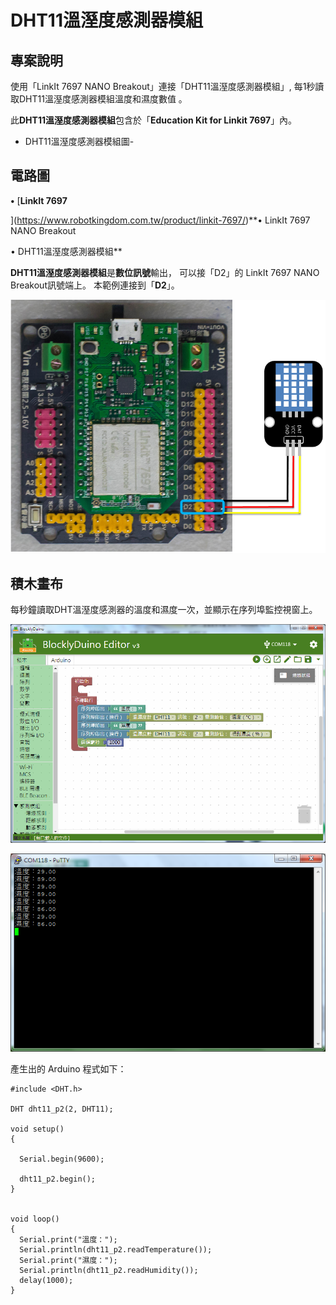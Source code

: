# DHT11溫溼度感測器模組

## 專案說明

使用「LinkIt 7697 NANO Breakout」連接「DHT11溫溼度感測器模組」, 每1秒讀取DHT11溫溼度感測器模組溫度和濕度數值 。
  
此**DHT11溫溼度感測器模組**包含於「**Education Kit for Linkit 7697**」內。
  
- DHT11溫溼度感測器模組圖-

## 電路圖

**•**	[**LinkIt 7697**
  
](https://www.robotkingdom.com.tw/product/linkit-7697/)**•	LinkIt 7697 NANO Breakout
  
•	DHT11溫溼度感測器模組**

**DHT11溫溼度感測器模組**是**數位訊號**輸出， 可以接「D2」的 LinkIt 7697 NANO Breakout訊號端上。 本範例連接到「**D2**」。

![](../.gitbook/assets/linkit7697_dht11_01.png)

## 積木畫布

每秒鐘讀取DHT溫溼度感測器的溫度和濕度一次，並顯示在序列埠監控視窗上。

![](../.gitbook/assets/linkit7697_dht11_02.png)

![](../.gitbook/assets/linkit7697_dht11_03.png)

產生出的 Arduino 程式如下：

```text
#include <DHT.h>

DHT dht11_p2(2, DHT11);

void setup()
{

  Serial.begin(9600);

  dht11_p2.begin();
}


void loop()
{
  Serial.print("溫度：");
  Serial.println(dht11_p2.readTemperature());
  Serial.print("濕度：");
  Serial.println(dht11_p2.readHumidity());
  delay(1000);
}

```

